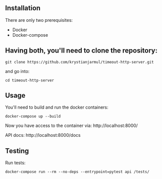 
## Installation 
There are only two prerequisites:
* Docker
* Docker-compose

## Having both, you'll need to clone the repository:
```
git clone https://github.com/krystianjarmul/timeout-http-server.git
```
and go into:
```
cd timeout-http-server
```

## Usage
You'll need to build and run the docker containers:
```
docker-compose up --build
```
Now you have access to the container via:
http://localhost:8000/

API docs: http://localhost:8000/docs

## Testing
Run tests:
```
docker-compose run --rm --no-deps --entrypoint=pytest api /tests/
```
